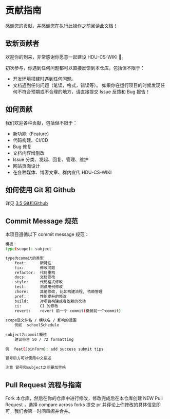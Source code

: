 # 贡献指南
感谢您的贡献，并感谢您在执行此操作之前阅读此文档！

## 致新贡献者
欢迎你的到来，非常感谢你愿意一起建设 HDU-CS-WIKI 💖。

初次参与，你遇到任何问题都可以直接反馈到本仓库，包括但不限于：
  - 开发环境搭建时遇到任何问题。
  - 文档遇到任何问题（笔误，格式，错误等）。
如果你在运行项目的时候发现任何不符合预期或不合理的地方，请直接提交 Issue 反馈和 Bug 报告！

## 如何贡献
我们欢迎各种贡献，包括但不限于：

- 新功能（Feature）
- 代码构建、CI/CD
- Bug 修复
- 文档内容增删改
- Issue 分类、发起、回复、管理、维护
- 网站页面设计
- 在各种媒体、博客文章、群内宣传 HDU-CS-WIKI

## 如何使用 Git 和 Github

详见 [3.5 Git和Github](https://hdu-cs.wiki/3.%E7%BC%96%E7%A8%8B%E6%80%9D%E7%BB%B4%E4%BD%93%E7%B3%BB%E6%9E%84%E5%BB%BA/3.5git%E4%B8%8Egithub.html)

## Commit Message 规范

本项目遵循以下 commit message 规范：

```bash
模板：
type(scope): subject

type为commit的类型
    feat:      新特性
    fix:       修改问题
    refactor:  代码重构
    docs:      文档修改
    style:     代码格式修改
    test:      测试用例修改
    chore:     其他修改, 比如构建流程, 依赖管理
    pref:      性能提升的修改
    build:     对项目构建或者依赖的改动
    ci:        CI 的修改
    revert:    revert 前一个 commit(撤销前一个commit)
    
scope是文件名 / 模块名 / 影响的范围
    例如  schoolSchedule
    
subject为commit概述
    建议符合 50 / 72 formatting
    
例  feat(JoinForm): add success submit tips

冒号后方可以使用中文描述

注意 冒号和subject之间要加空格
```

## Pull Request 流程与指南
Fork 本仓库，然后在你的仓库中进行修改，修改完成后在本仓库创建 NEW Pull Request ，选择 compare across forks 提交 pr 并评论上你修改的具体信息即可，我们会第一时间审阅并合并。